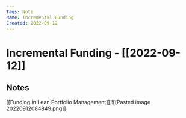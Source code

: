 ```yaml
---
Tags: Note
Name: Incremental Funding
Created: 2022-09-12
---
```

# Incremental Funding - [[2022-09-12]]
## Notes
[[Funding in Lean Portfolio Management]]
![[Pasted image 20220912084849.png]]